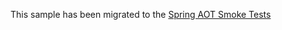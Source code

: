 This sample has been migrated to
the [Spring AOT Smoke Tests](https://github.com/spring-projects/spring-aot-smoke-tests/tree/main/async)
